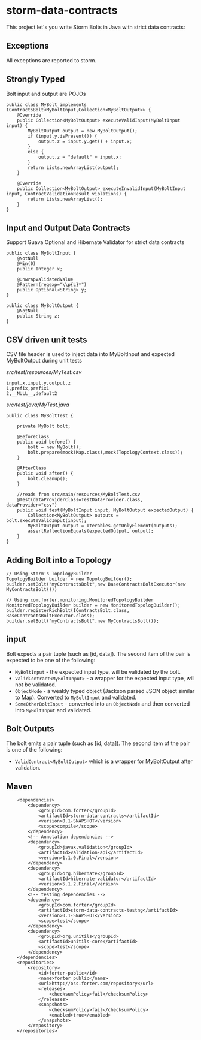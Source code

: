 storm-data-contracts
====================

This project let's you write Storm Bolts in Java with strict data contracts:

Exceptions
----------
All exceptions are reported to storm.

Strongly Typed
--------------
Bolt input and output are POJOs
```
public class MyBolt implements IContractsBolt<MyBoltInput,Collection<MyBoltOutput>> {
    @Override
    public Collection<MyBoltOutput> executeValidInput(MyBoltInput input) {
        MyBoltOutput output = new MyBoltOutput();
        if (input.y.isPresent()) {
            output.z = input.y.get() + input.x;
        }
        else {
            output.z = "default" + input.x;
        }
        return Lists.newArrayList(output);
    }

    @Override
    public Collection<MyBoltOutput> executeInvalidInput(MyBoltInput input, ContractValidationResult violations) {
        return Lists.newArrayList();
    }
}
```

Input and Output Data Contracts
-------------------------------
Support Guava Optional and Hibernate Validator for strict data contracts
```
public class MyBoltInput {
    @NotNull
    @Min(0)
    public Integer x;

    @UnwrapValidatedValue
    @Pattern(regexp="\\p{L}*")
    public Optional<String> y;
}

public class MyBoltOutput {
    @NotNull
    public String z;
}
```

CSV driven unit tests 
---------------------
CSV file header is used to inject data into MyBoltInput and expected MyBoltOutput during unit tests

*src/test/resources/MyTest.csv*

```
input.x,input.y,output.z
1,prefix,prefix1
2,__NULL__,default2
```

*src/test/java/MyTest.java*

```
public class MyBoltTest {

    private MyBolt bolt;

    @BeforeClass
    public void before() {
        bolt = new MyBolt();
        bolt.prepare(mock(Map.class),mock(TopologyContext.class));
    }

    @AfterClass
    public void after() {
        bolt.cleanup();
    }

    //reads from src/main/resources/MyBoltTest.csv
    @Test(dataProviderClass=TestDataProvider.class, dataProvider="csv")
    public void test(MyBoltInput input, MyBoltOutput expectedOutput) {
        Collection<MyBoltOutput> outputs = bolt.executeValidInput(input);
        MyBoltOutput output = Iterables.getOnlyElement(outputs);
        assertReflectionEquals(expectedOutput, output);
    }
}
```

Adding Bolt into a Topology
---------------------------
```
// Using Storm's TopologyBuilder
TopologyBuilder builder = new TopologBuilder();
builder.setBolt("myContractsBolt",new BaseContractsBoltExecutor(new MyContractsBolt()))

// Using com.forter.monitoring.MonitoredTopologyBuilder
MonitoredTopologyBuilder builder = new MonitoredTopologBuilder();
builder.registerRichBolt(IContractsBolt.class, BaseContractsBoltExecutor.class);
builder.setBolt("myContractsBolt",new MyContractsBolt());
```
input
-----------
Bolt expects a pair tuple (such as [id, data]). 
The second item of the pair is expected to be one of the following:
* `MyBoltInput` - the expected input type, will be validated by the bolt.
* `ValidContract<MyBoltInput>` - a wrapper for the expected input type, will not be validated.
* `ObjectNode` - a weakly typed object (Jackson parsed JSON object similar to Map). Converted to `MyBoltInput` and validated.
* `SomeOtherBoltInput` - converted into an `ObjectNode` and then converted into `MyBoltInput` and validated.

Bolt Outputs
-----------
The bolt emits a pair tuple (such as [id, data]).
The second item of the pair is one of the following:
* `ValidContract<MyBoltOutput>` which is a wrapper for MyBoltOutput after validation.

Maven
-----
```
    <dependencies>
        <dependency>
            <groupId>com.forter</groupId>
            <artifactId>storm-data-contracts</artifactId>
            <version>0.1-SNAPSHOT</version>
            <scope>compile</scope>
        </dependency>
        <!-- Annotation dependencies -->
        <dependency>
            <groupId>javax.validation</groupId>
            <artifactId>validation-api</artifactId>
            <version>1.1.0.Final</version>
        </dependency>
        <dependency>
            <groupId>org.hibernate</groupId>
            <artifactId>hibernate-validator</artifactId>
            <version>5.1.2.Final</version>
        </dependency>
        <!-- testing dependencies -->
        <dependency>
            <groupId>com.forter</groupId>
            <artifactId>storm-data-contracts-testng</artifactId>
            <version>0.1-SNAPSHOT</version>
            <scope>test</scope>
        </dependency>
        <dependency>
            <groupId>org.unitils</groupId>
            <artifactId>unitils-core</artifactId>
            <scope>test</scope>
        </dependency>
    </dependencies>
    <repositories>
        <repository>
            <id>forter-public</id>
            <name>forter public</name>
            <url>http://oss.forter.com/repository</url>
            <releases>
                <checksumPolicy>fail</checksumPolicy>
            </releases>
            <snapshots>
                <checksumPolicy>fail</checksumPolicy>
                <enabled>true</enabled>
            </snapshots>
        </repository>
    </repositories>
```

